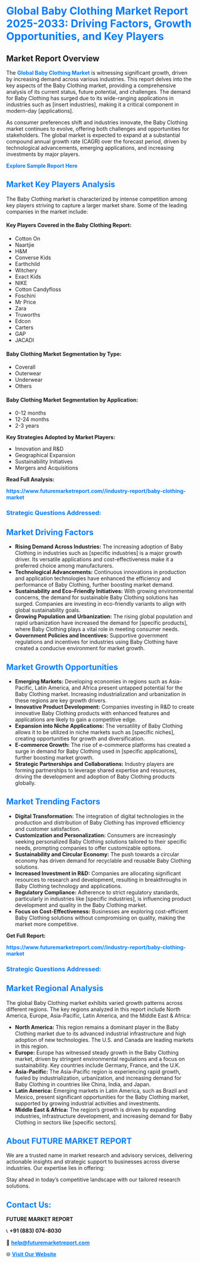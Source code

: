 <h1 style="color: #007BFF;">Global Baby Clothing Market Report 2025-2033: Driving Factors, Growth Opportunities, and Key Players</h1>

<section id="overview">
<h2>Market Report Overview</h2>
<p>The <a href="https://www.futuremarketreport.com//industry-report/baby-clothing-market" style="color: #007BFF; text-decoration: none;"><strong>Global Baby Clothing Market</strong></a> is witnessing significant growth, driven by increasing demand across various industries. This report delves into the key aspects of the Baby Clothing market, providing a comprehensive analysis of its current status, future potential, and challenges. The demand for Baby Clothing has surged due to its wide-ranging applications in industries such as [insert industries], making it a critical component in modern-day [applications].</p>
<p>As consumer preferences shift and industries innovate, the Baby Clothing market continues to evolve, offering both challenges and opportunities for stakeholders. The global market is expected to expand at a substantial compound annual growth rate (CAGR) over the forecast period, driven by technological advancements, emerging applications, and increasing investments by major players.</p>
</section>

<section id="overview">
<p><a href="https://www.futuremarketreport.com//request-sample/reportId=85807" style="color: #007BFF; text-decoration: none;"><strong>Explore Sample Report Here</strong></a></p>
</section>

<section id="key-players">
<h2 style="color: #007BFF;">Market Key Players Analysis</h2>
<p>The Baby Clothing market is characterized by intense competition among key players striving to capture a larger market share. Some of the leading companies in the market include:</p>
<h4>Key Players Covered in the Baby Clothing Report:</h4>
<ul><li>Cotton On</li><li>Naartjie</li><li>H&amp;M</li><li>Converse Kids</li><li>Earthchild</li><li>Witchery</li><li>Exact Kids</li><li>NIKE</li><li>Cotton Candyfloss</li><li>Foschini</li><li>Mr Price</li><li>Zara</li><li>Truworths</li><li>Edcon</li><li>Carters</li><li>GAP</li><li>JACADI</li></ul>
<h4>Baby Clothing Market Segmentation by Type:</h4>
<ul><li>Coverall</li><li>Outerwear</li><li>Underwear</li><li>Others</li></ul>

<h4>Baby Clothing Market Segmentation by Application:</h4>
<ul><li>0-12 months</li><li>12-24 months</li><li>2-3 years</li></ul>
<p><strong>Key Strategies Adopted by Market Players:</strong></p>
<ul>
<li>Innovation and R&D</li>
<li>Geographical Expansion</li>
<li>Sustainability Initiatives</li>
<li>Mergers and Acquisitions</li>
</ul>
</section>

<section>
<p><strong>Read Full Analysis: </strong></p><a href="https://www.futuremarketreport.com//industry-report/baby-clothing-market" style="color: #007BFF; text-decoration: none;"><strong>https://www.futuremarketreport.com//industry-report/baby-clothing-market</strong></a>
<h3 style="color: #007BFF;">Strategic Questions Addressed:</h3>
</section>

<section id="driving-factors">
<h2 style="color: #007BFF;">Market Driving Factors</h2>
<ul>
<li><strong>Rising Demand Across Industries:</strong> The increasing adoption of Baby Clothing in industries such as [specific industries] is a major growth driver. Its versatile applications and cost-effectiveness make it a preferred choice among manufacturers.</li>
<li><strong>Technological Advancements:</strong> Continuous innovations in production and application technologies have enhanced the efficiency and performance of Baby Clothing, further boosting market demand.</li>
<li><strong>Sustainability and Eco-Friendly Initiatives:</strong> With growing environmental concerns, the demand for sustainable Baby Clothing solutions has surged. Companies are investing in eco-friendly variants to align with global sustainability goals.</li>
<li><strong>Growing Population and Urbanization:</strong> The rising global population and rapid urbanization have increased the demand for [specific products], where Baby Clothing plays a vital role in meeting consumer needs.</li>
<li><strong>Government Policies and Incentives:</strong> Supportive government regulations and incentives for industries using Baby Clothing have created a conducive environment for market growth.</li>
</ul>
</section>

<section id="growth-opportunities">
<h2 style="color: #007BFF;">Market Growth Opportunities</h2>
<ul>
<li><strong>Emerging Markets:</strong> Developing economies in regions such as Asia-Pacific, Latin America, and Africa present untapped potential for the Baby Clothing market. Increasing industrialization and urbanization in these regions are key growth drivers.</li>
<li><strong>Innovative Product Development:</strong> Companies investing in R&D to create innovative Baby Clothing products with enhanced features and applications are likely to gain a competitive edge.</li>
<li><strong>Expansion into Niche Applications:</strong> The versatility of Baby Clothing allows it to be utilized in niche markets such as [specific niches], creating opportunities for growth and diversification.</li>
<li><strong>E-commerce Growth:</strong> The rise of e-commerce platforms has created a surge in demand for Baby Clothing used in [specific applications], further boosting market growth.</li>
<li><strong>Strategic Partnerships and Collaborations:</strong> Industry players are forming partnerships to leverage shared expertise and resources, driving the development and adoption of Baby Clothing products globally.</li>
</ul>
</section>

<section id="trending-factors">
<h2 style="color: #007BFF;">Market Trending Factors</h2>
<ul>
<li><strong>Digital Transformation:</strong> The integration of digital technologies in the production and distribution of Baby Clothing has improved efficiency and customer satisfaction.</li>
<li><strong>Customization and Personalization:</strong> Consumers are increasingly seeking personalized Baby Clothing solutions tailored to their specific needs, prompting companies to offer customizable options.</li>
<li><strong>Sustainability and Circular Economy:</strong> The push towards a circular economy has driven demand for recyclable and reusable Baby Clothing solutions.</li>
<li><strong>Increased Investment in R&D:</strong> Companies are allocating significant resources to research and development, resulting in breakthroughs in Baby Clothing technology and applications.</li>
<li><strong>Regulatory Compliance:</strong> Adherence to strict regulatory standards, particularly in industries like [specific industries], is influencing product development and quality in the Baby Clothing market.</li>
<li><strong>Focus on Cost-Effectiveness:</strong> Businesses are exploring cost-efficient Baby Clothing solutions without compromising on quality, making the market more competitive.</li>
</ul>
</section>

<section>
<p><strong>Get Full Report: </strong></p><a href="https://www.futuremarketreport.com//industry-report/baby-clothing-market" style="color: #007BFF; text-decoration: none;"><strong>https://www.futuremarketreport.com//industry-report/baby-clothing-market</strong></a>
<h3 style="color: #007BFF;">Strategic Questions Addressed:</h3>
</section>


<section id="regional-analysis">
<h2 style="color: #007BFF;">Market Regional Analysis</h2>
<p>The global Baby Clothing market exhibits varied growth patterns across different regions. The key regions analyzed in this report include North America, Europe, Asia-Pacific, Latin America, and the Middle East & Africa:</p>
<ul>
<li><strong>North America:</strong> This region remains a dominant player in the Baby Clothing market due to its advanced industrial infrastructure and high adoption of new technologies. The U.S. and Canada are leading markets in this region.</li>
<li><strong>Europe:</strong> Europe has witnessed steady growth in the Baby Clothing market, driven by stringent environmental regulations and a focus on sustainability. Key countries include Germany, France, and the U.K.</li>
<li><strong>Asia-Pacific:</strong> The Asia-Pacific region is experiencing rapid growth, fueled by industrialization, urbanization, and increasing demand for Baby Clothing in countries like China, India, and Japan.</li>
<li><strong>Latin America:</strong> Emerging markets in Latin America, such as Brazil and Mexico, present significant opportunities for the Baby Clothing market, supported by growing industrial activities and investments.</li>
<li><strong>Middle East & Africa:</strong> The region’s growth is driven by expanding industries, infrastructure development, and increasing demand for Baby Clothing in sectors like [specific sectors].</li>
</ul>
</section>

<footer>
<h2 style="color: #007BFF;">About FUTURE MARKET REPORT</h2>
<p>We are a trusted name in market research and advisory services, delivering actionable insights and strategic support to businesses across diverse industries. Our expertise lies in offering:</p>

<p>Stay ahead in today’s competitive landscape with our tailored research solutions.</p>

<h2 style="color: #007BFF;">Contact Us:</h2>
<p><strong>FUTURE MARKET REPORT</strong></p>
<p>📞 <strong>+91 (883) 074-8030</strong></p>
<p>📧 <strong><a href="mailto:help@futuremarketreport.com" style="color: #007BFF;">help@futuremarketreport.com</a></strong></p>
<p>🌐 <strong><a href="https://www.futuremarketreport.com/" style="color: #007BFF;">Visit Our Website</a></strong></p>
</footer>